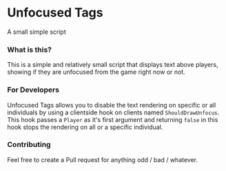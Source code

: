 # Unfocused Tags
A small simple script

### What is this?
This is a simple and relatively small script that displays text above players, showing if they are unfocused from the game right now or not.

### For Developers
Unfocused Tags allows you to disable the text rendering on specific or all individuals by using a clientside hook on clients named `ShouldDrawUnfocus`.
<br/>
This hook passes a `Player` as it's first argument and returning `false` in this hook stops the rendering on all or a specific individual.
### Contributing
Feel free to create a Pull request for anything odd / bad / whatever.
